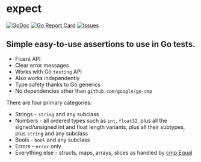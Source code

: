 # expect

[![GoDoc](https://img.shields.io/badge/api-Godoc-blue.svg)](https://pkg.go.dev/github.com/rickb777/expect)
[![Go Report Card](https://goreportcard.com/badge/github.com/rickb777/expect)](https://goreportcard.com/report/github.com/rickb777/expect)
[![Issues](https://img.shields.io/github/issues/rickb777/expect.svg)](https://github.com/rickb777/expect/issues)

## Simple easy-to-use assertions to use in Go tests.

 * Fluent API
 * Clear error messages
 * Works with Go `testing` API
 * Also works independently
 * Type safety thanks to Go generics
 * No dependencies other than `github.com/google/go-cmp`

There are four primary categories:

 * Strings - `string` and any subclass
 * Numbers - all ordered types such as `int`, `float32`, plus all the signed/unsigned int and float length variants, plus all their subtypes, plus `string` and any subclass
 * Bools - `bool` and any subclass
 * Errors - `error` only
 * Everything else - structs, maps, arrays, slices as handled by [cmp.Equal](https://pkg.go.dev/github.com/google/go-cmp/cmp)
